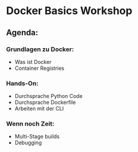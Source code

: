 # Docker Basics Workshop

## Agenda:

### Grundlagen zu Docker:
- Was ist Docker
- Container Registries

### Hands-On:
- Durchsprache Python Code
- Durchsprache Dockerfile
- Arbeiten mit der CLI

### Wenn noch Zeit:
- Multi-Stage builds
- Debugging